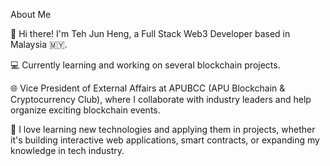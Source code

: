 

About Me

👋 Hi there! I'm Teh Jun Heng, a Full Stack Web3 Developer based in Malaysia 🇲🇾.

💻 Currently learning and working on several blockchain projects.

🌐 Vice President of External Affairs at APUBCC (APU Blockchain & Cryptocurrency Club), where I collaborate with industry leaders and help organize exciting blockchain events.

🚀 I love learning new technologies and applying them in projects, whether it's building interactive web applications, smart contracts, or expanding my knowledge in tech industry.
